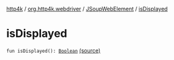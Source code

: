 [http4k](../../index.md) / [org.http4k.webdriver](../index.md) / [JSoupWebElement](index.md) / [isDisplayed](./is-displayed.md)

# isDisplayed

`fun isDisplayed(): `[`Boolean`](https://kotlinlang.org/api/latest/jvm/stdlib/kotlin/-boolean/index.html) [(source)](https://github.com/http4k/http4k/blob/master/http4k-testing-webdriver/src/main/kotlin/org/http4k/webdriver/JSoupWebElement.kt#L25)